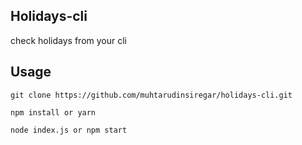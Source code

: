 ## Holidays-cli

check holidays from your cli

## Usage
```
git clone https://github.com/muhtarudinsiregar/holidays-cli.git

npm install or yarn

node index.js or npm start
```
